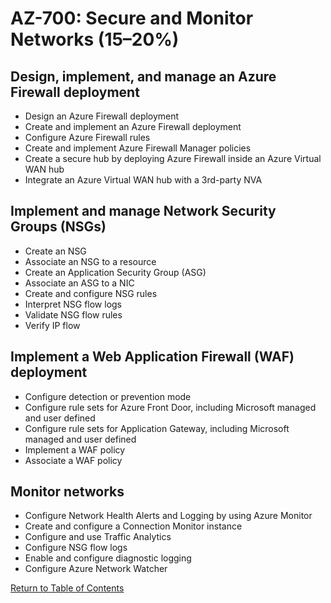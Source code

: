 # AZ-700: Secure and Monitor Networks (15–20%)

## Design, implement, and manage an Azure Firewall deployment
- Design an Azure Firewall deployment
- Create and implement an Azure Firewall deployment
- Configure Azure Firewall rules
- Create and implement Azure Firewall Manager policies
- Create a secure hub by deploying Azure Firewall inside an Azure Virtual WAN hub
- Integrate an Azure Virtual WAN hub with a 3rd-party NVA

## Implement and manage Network Security Groups (NSGs)
- Create an NSG
- Associate an NSG to a resource
- Create an Application Security Group (ASG)
- Associate an ASG to a NIC
- Create and configure NSG rules
- Interpret NSG flow logs
- Validate NSG flow rules
- Verify IP flow

## Implement a Web Application Firewall (WAF) deployment
- Configure detection or prevention mode
- Configure rule sets for Azure Front Door, including Microsoft managed and user defined
- Configure rule sets for Application Gateway, including Microsoft managed and user defined
- Implement a WAF policy 
- Associate a WAF policy 

## Monitor networks 
- Configure Network Health Alerts and Logging by using Azure Monitor
- Create and configure a Connection Monitor instance
- Configure and use Traffic Analytics
- Configure NSG flow logs
- Enable and configure diagnostic logging
- Configure Azure Network Watcher

[Return to Table of Contents](README.md)
